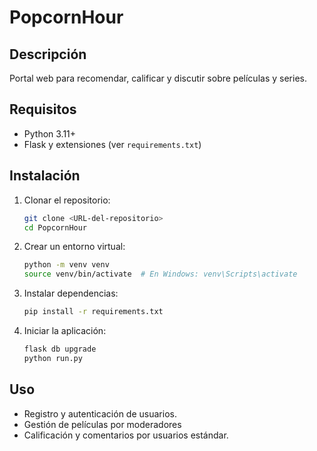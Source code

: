 # PopcornHour

## Descripción
Portal web para recomendar, calificar y discutir sobre películas y series.

## Requisitos
- Python 3.11+
- Flask y extensiones (ver `requirements.txt`)

## Instalación
1. Clonar el repositorio:
   ```bash
   git clone <URL-del-repositorio>
   cd PopcornHour

2. Crear un entorno virtual:
   ```bash
   python -m venv venv
   source venv/bin/activate  # En Windows: venv\Scripts\activate

3. Instalar dependencias:
   ```bash
   pip install -r requirements.txt

4. Iniciar la aplicación:
   ```bash
   flask db upgrade
   python run.py

## Uso 
- Registro y autenticación de usuarios.
- Gestión de películas por moderadores
- Calificación y comentarios por usuarios estándar.
